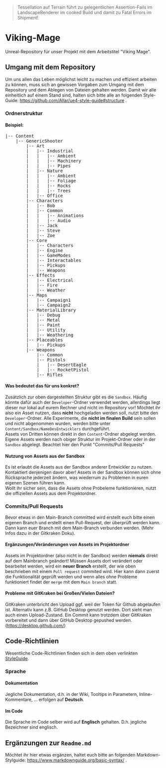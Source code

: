 > Tessellation auf Terrain führt zu gelegentlichen Assertion-Fails im LandscapeRenderer im cooked Build und damit zu Fatal Errors im Shipment!

# Viking-Mage
Unreal-Repository für unser Projekt mit dem Arbeitstitel "Viking Mage".

## Umgang mit dem Repository
Um uns allen das Leben möglichst leicht zu machen und effizient arbeiten zu können, muss sich an gewissen Vorgaben zum Umgang mit dem Repository und dem Ablegen von Dateien gehalten werden. Damit wir alle einheitlich auf einem Stand sind, halten sich bitte alle an folgenden Style-Guide: https://github.com/Allar/ue4-style-guide#structure . 

### Ordnerstruktur
#### Beispiel:
<pre>
|-- Content
    |-- GenericShooter
        |-- Art
        |   |-- Industrial
        |   |   |-- Ambient
        |   |   |-- Machinery
        |   |   |-- Pipes
        |   |-- Nature
        |   |   |-- Ambient
        |   |   |-- Foliage
        |   |   |-- Rocks
        |   |   |-- Trees
        |   |-- Office
        |-- Characters
        |   |-- Bob
        |   |-- Common
        |   |   |-- Animations
        |   |   |-- Audio
        |   |-- Jack
        |   |-- Steve
        |   |-- Zoe
        |-- Core
        |   |-- Characters
        |   |-- Engine
        |   |-- GameModes
        |   |-- Interactables
        |   |-- Pickups
        |   |-- Weapons
        |-- Effects
        |   |-- Electrical
        |   |-- Fire
        |   |-- Weather
        |-- Maps
        |   |-- Campaign1
        |   |-- Campaign2
        |-- MaterialLibrary
        |   |-- Debug
        |   |-- Metal
        |   |-- Paint
        |   |-- Utility
        |   |-- Weathering
        |-- Placeables
        |   |-- Pickups
        |-- Weapons
            |-- Common
            |-- Pistols
            |   |-- DesertEagle
            |   |-- RocketPistol
            |-- Rifles
</pre>

#### Was bedeutet das für uns konkret? 
Zusätzlich zur oben dargestellten Struktur gibt es die `Sandbox`. Häufig könnte dafür auch der `Developer`-Ordner verwendet werden, allerdings liegt dieser nur lokal auf eurem Rechner und nicht im Repository vor! Möchtet ihr also ein Asset nutzen, dass **nicht** hochgeladen werden soll, nutzt bitte den `Developer`-Ordner. Alle Experimente, die **nicht im finalen Build** sein sollen und nicht abgenommen wurden, werden bitte unter `Content/Sandbox/NameDesEntwicklers` durchgeführt. </br>
Assets von Dritten können direkt in den `Content`-Ordner abgelegt werden. Eigene Assets werden nach obiger Struktur im Projekt-Ordner oder in der `Sandbox` abgelegt. Beachtet hier den Punkt "Commits/Pull Requests" </br>

#### Nutzung von Assets aus der Sandbox
Es ist erlaubt die Assets aus der Sandbox anderer Entwickler zu nutzen. Kontaktiert denjenigen davor aber! Assets in der Sandbox können sich ohne Rücksprache jederzeit ändern, was wiederrum zu Problemen in euren eigenen Szenen führen kann. </br>
Wollt ihr sicher sein, dass die Assets ohne Probeleme funktionieren, nutzt die offiziellen Assets aus dem Projektordner. </br>

### Commits/Pull Requests
Bevor etwas in den Main-Branch committed wird erstellt euch bitte einen eigenen Branch und erstellt einen Pull-Request, der überprüft werden kann. Dann kann euer Branch mit dem Main-Branch verbunden werden. (Mehr Infos dazu in der Gitkraken Doku). 

#### Ergänzungen/Veränderungen von Assets im Projektordner
Assets im Projektordner (also nicht in der Sandbox) werden **niemals** direkt auf dem Mainbranch geändert! Müssen Assets dort verändert oder bearbeitet werden, wird ein **neuer Branch** erstellt, der wie oben beschrieben mit einem `Pull request` commited wird. Hier kann dann zuerst die Funktionalität geprüft werden und wenn alles ohne Probleme funktioniert findet der `merge` mit dem `Main branch` statt. 

#### Probleme mit GitKraken bei Großen/Vielen Dateien?
GitKraken unterbricht den Upload ggf. weil der Token für Github abgelaufen ist. Alternativ kann z.B. GitHub Desktop genutzt werden. Dort sieht man auch einen Upload-Zustand. Ein Commit kann trotzdem über GitKraken vorbereitet und dann über GitHub Desktop gepushed werden. (https://desktop.github.com/) </br>

## Code-Richtlinien
Wesentliche Code-Richtlinien finden sich in dem oben verlinkten [StyleGuide](https://github.com/Allar/ue4-style-guide).
### Sprache
#### Dokumentation
Jegliche Dokumentation, d.h. in der Wiki, Tooltips in Parametern, Inline-Kommentare, ... erfolgen auf **Deutsch**.
#### Im Code
Die Sprache im Code selber wird auf **Englisch** gehalten. D.h. jegliche Bezeichner sind englisch. 

## Ergänzungen zur `Readme.md`
Möchtet ihr hier etwas ergänzen, haltet euch bitte an folgenden Markdown-Stylguide: https://www.markdownguide.org/basic-syntax/ . 
